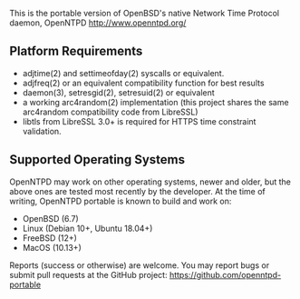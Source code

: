 This is the portable version of OpenBSD's native Network Time Protocol daemon,
OpenNTPD http://www.openntpd.org/

## Platform Requirements

 - adjtime(2) and settimeofday(2) syscalls or equivalent.
 - adjfreq(2) or an equivalent compatibility function for best results
 - daemon(3), setresgid(2), setresuid(2) or equivalent
 - a working arc4random(2) implementation (this project shares the same
   arc4random compatibility code from LibreSSL)
 - libtls from LibreSSL 3.0+ is required for HTTPS time constraint validation.

## Supported Operating Systems

OpenNTPD may work on other operating systems, newer and older, but the above
ones are tested most recently by the developer. At the time of writing,
OpenNTPD portable is known to build and work on:

 - OpenBSD (6.7)
 - Linux (Debian 10+, Ubuntu 18.04+)
 - FreeBSD (12+)
 - MacOS (10.13+)

Reports (success or otherwise) are welcome. You may report bugs or submit pull
requests at the GitHub project: https://github.com/openntpd-portable
